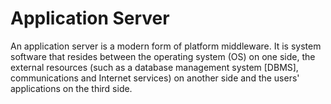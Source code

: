 # Application Server
An application server is a modern form of platform middleware. 
It is system software that resides between the operating system (OS) on one side, 
the external resources (such as a database management system [DBMS], 
communications and Internet services) on another side and the users' applications on the third side.
